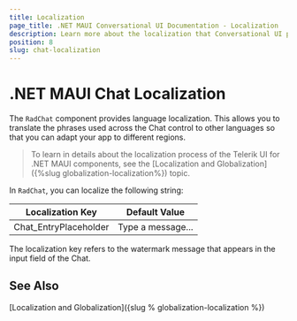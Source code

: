 ```yaml
---
title: Localization
page_title: .NET MAUI Conversational UI Documentation - Localization
description: Learn more about the localization that Conversational UI provides
position: 8
slug: chat-localization
---
```


# .NET MAUI Chat Localization

The `RadChat` component provides language localization. This allows you to translate the phrases used across the Chat control to other languages so that you can adapt your app to different regions.

> To learn in details about the localization process of the Telerik UI for .NET MAUI components, see the [Localization and Globalization]({%slug globalization-localization%}) topic.

In `RadChat`, you can localize the following string:

| Localization Key | Default Value |
| -----------------| ------------- |
| Chat_EntryPlaceholder | Type a message... | 

The localization key refers to the watermark message that appears in the input field of the Chat.

## See Also

[Localization and Globalization]({slug % globalization-localization %})
